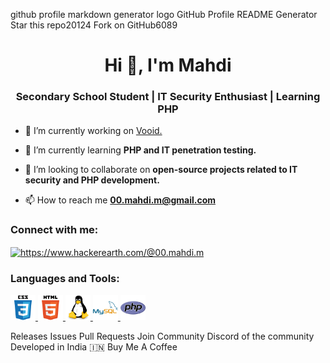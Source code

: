 github profile markdown generator logo
GitHub Profile README Generator
Star this repo20124
Fork on GitHub6089
<h1 align="center">Hi 👋, I'm Mahdi</h1>
<h3 align="center">Secondary School Student | IT Security Enthusiast | Learning PHP</h3>

- 🔭 I’m currently working on [Vooid.](https://vooid.de)

- 🌱 I’m currently learning **PHP and IT penetration testing.**

- 👯 I’m looking to collaborate on **open-source projects related to IT security and PHP development.**

- 📫 How to reach me **00.mahdi.m@gmail.com**

<h3 align="left">Connect with me:</h3>
<p align="left">
<a href="https://www.hackerearth.com/https://www.hackerearth.com/@00.mahdi.m" target="blank"><img align="center" src="https://raw.githubusercontent.com/rahuldkjain/github-profile-readme-generator/master/src/images/icons/Social/hackerearth.svg" alt="https://www.hackerearth.com/@00.mahdi.m" height="30" width="40" /></a>
</p>

<h3 align="left">Languages and Tools:</h3>
<p align="left"> <a href="https://www.w3schools.com/css/" target="_blank" rel="noreferrer"> <img src="https://raw.githubusercontent.com/devicons/devicon/master/icons/css3/css3-original-wordmark.svg" alt="css3" width="40" height="40"/> </a> <a href="https://www.w3.org/html/" target="_blank" rel="noreferrer"> <img src="https://raw.githubusercontent.com/devicons/devicon/master/icons/html5/html5-original-wordmark.svg" alt="html5" width="40" height="40"/> </a> <a href="https://www.linux.org/" target="_blank" rel="noreferrer"> <img src="https://raw.githubusercontent.com/devicons/devicon/master/icons/linux/linux-original.svg" alt="linux" width="40" height="40"/> </a> <a href="https://www.mysql.com/" target="_blank" rel="noreferrer"> <img src="https://raw.githubusercontent.com/devicons/devicon/master/icons/mysql/mysql-original-wordmark.svg" alt="mysql" width="40" height="40"/> </a> <a href="https://www.php.net" target="_blank" rel="noreferrer"> <img src="https://raw.githubusercontent.com/devicons/devicon/master/icons/php/php-original.svg" alt="php" width="40" height="40"/> </a> </p>

Releases
Issues
Pull Requests
Join Community
Discord of the community
Developed in India 🇮🇳
Buy Me A Coffee

